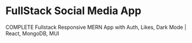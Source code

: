 # FullStack Social Media App

COMPLETE Fullstack Responsive MERN App with Auth, Likes, Dark Mode | React, MongoDB, MUI
